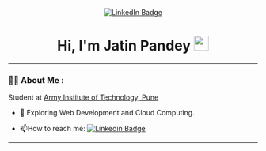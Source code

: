 <div id="header" align="center">
  <div id="badges">
    <a href="https://www.linkedin.com/in/jtpandey/">
      <img src="https://img.shields.io/badge/LinkedIn-blue?style=for-the-badge&logo=linkedin&logoColor=white" alt="LinkedIn Badge"/>
    </a>
  </div>
  <h1>
    Hi, I'm Jatin Pandey
    <img src="https://media.giphy.com/media/hvRJCLFzcasrR4ia7z/giphy.gif" width="30px"/>
  </h1>
</div>

---

### :man_technologist: About Me :
Student at [Army Institute of Technology, Pune](https://aitpune.com)

- :seedling: Exploring Web Development and Cloud Computing.

- :mailbox:How to reach me: [![Linkedin Badge](https://img.shields.io/badge/-sauravbhise-blue?style=flat&logo=Linkedin&logoColor=white)](https://www.linkedin.com/in/jtpandey/)

---
